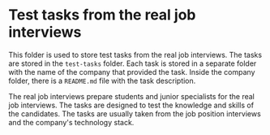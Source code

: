 # Test tasks from the real job interviews

This folder is used to store test tasks from the real job interviews. The tasks are stored in the `test-tasks` folder. Each task is stored in a separate folder with the name of the company that provided the task. Inside the company folder, there is a `README.md` file with the task description.

The real job interviews prepare students and junior specialists for the real job interviews. The tasks are designed to test the knowledge and skills of the candidates. The tasks are usually taken from the job position interviews and the company's technology stack.
